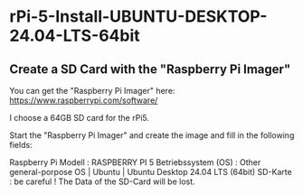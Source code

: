 # rPi-5-Install-UBUNTU-DESKTOP-24.04-LTS-64bit
## Create a SD Card with the "Raspberry Pi Imager"
You can get the "Raspberry Pi Imager" here:
https://www.raspberrypi.com/software/

I choose a 64GB SD card for the rPi5.

Start the "Raspberry Pi Imager" and create the image and fill in the following fields:

Raspberry Pi Modell : RASPBERRY PI 5
Betriebssystem (OS) : Other general-porpose OS | Ubuntu | Ubuntu Desktop 24.04 LTS (64bit)
SD-Karte            : be careful ! The Data of the SD-Card will be lost.




